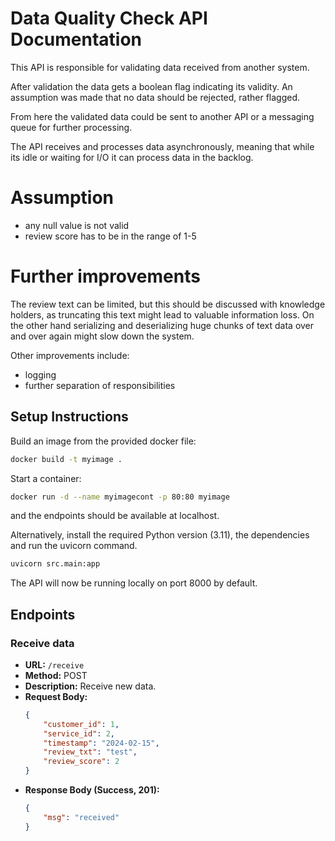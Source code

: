 # Data Quality Check API Documentation

This API is responsible for validating data received from another system.

After validation the data gets a boolean flag indicating its validity. An assumption was made that no data should be rejected, rather flagged.

From here the validated data could be sent to another API or a messaging queue for further processing.

The API receives and processes data asynchronously, meaning that while its idle or waiting for I/O it can process data in the backlog.

# Assumption

 - any null value is not valid
 - review score has to be in the range of 1-5

# Further improvements

The review text can be limited, but this should be discussed with knowledge holders, as truncating this text might lead to valuable information loss.
On the other hand serializing and deserializing huge chunks of text data over and over again might slow down the system.

Other improvements include:
 - logging
 - further separation of responsibilities
## Setup Instructions

Build an image from the provided docker file:
   ```bash
   docker build -t myimage .
   ```
Start a container:
   ```bash
   docker run -d --name myimagecont -p 80:80 myimage
   ```
and the endpoints should be available at localhost.

Alternatively, install the required Python version (3.11), the dependencies and run the uvicorn command.
   ```bash
   uvicorn src.main:app
   ```

The API will now be running locally on port 8000 by default.
## Endpoints

### Receive data

- **URL:** `/receive`
- **Method:** POST
- **Description:** Receive new data.
- **Request Body:**
  ```json
  {
      "customer_id": 1,
      "service_id": 2,
      "timestamp": "2024-02-15",
      "review_txt": "test",
      "review_score": 2
  }
  ```
- **Response Body (Success, 201):**
  ```json
  {
      "msg": "received"
  }
  ```